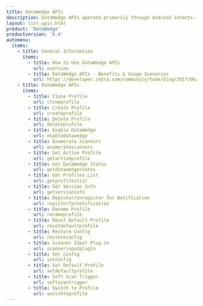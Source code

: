 ```yaml
---
title: DataWedge APIs
description: DataWedge APIs operate primarily through Android intents--specific commands that can be used by other applications to control data capture without the need to directly access the DataWedge UI.  
layout: list-apis.html
product: 'DataWedge'
productversion: '6.4'
automenu:
  items:
    - title: General Information
      items:
        - title: How to Use DataWedge APIs 
          url: overview
        - title: DataWedge APIs - Benefits & Usage Scenarios
          url: https://developer.zebra.com/community/home/blog/2017/06/27/datawedge-apis-benefits-challenges
    - title: DataWedge APIs
      items:
        - title: Clone Profile 
          url: cloneprofile
        - title: Create Profile 
          url: createprofile
        - title: Delete Profile 
          url: deleteprofile
        - title: Enable DataWedge 
          url: enabledatawedge
        - title: Enumerate Scanners 
          url: enumeratescanners
        - title: Get Active Profile 
          url: getactiveprofile
        - title: Get DataWedge Status 
          url: getdatawedgestatus
        - title: Get Profiles List 
          url: getprofileslist
        - title: Get Version Info 
          url: getversioninfo
        - title: Register/Unregister for Notification 
          url: registerfornotification
        - title: Rename Profile 
          url: renameprofile
        - title: Reset Default Profile 
          url: resetdefaultprofile
        - title: Restore Config 
          url: restoreconfig
        - title: Scanner Input Plug-in 
          url: scannerinputplugin
        - title: Set Config 
          url: setconfig
        - title: Set Default Profile 
          url: setdefaultprofile
        - title: Soft Scan Trigger 
          url: softscantrigger
        - title: Switch to Profile 
          url: switchtoprofile
---
```

